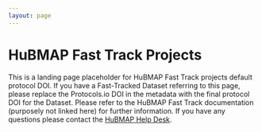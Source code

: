```yaml
---
layout: page
---
```


# HuBMAP Fast Track Projects

This is a landing page placeholder for HuBMAP Fast Track projects default protocol DOI.  If you have a Fast-Tracked Dataset referring to this page, please replace the Protocols.io DOI in the metadata with the final protocol DOI for the Dataset.  Please refer to the HuBMAP Fast Track documentation (purposely not linked here) for further information.  If you have any questions please contact the [HuBMAP Help Desk](mailto:help@hubmapconsortium.org).

